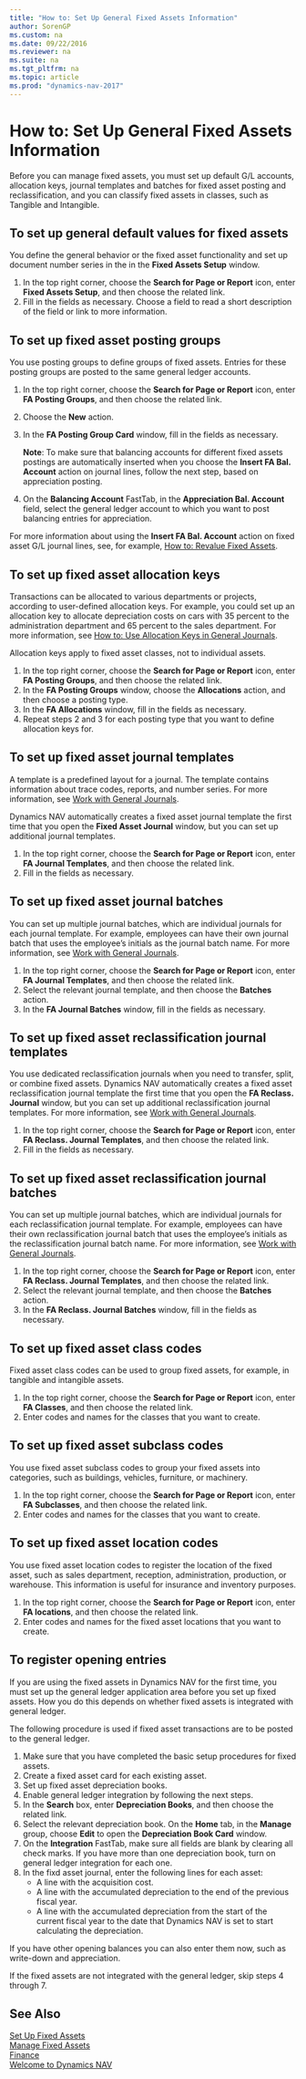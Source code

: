 ```yaml
---
title: "How to: Set Up General Fixed Assets Information"
author: SorenGP
ms.custom: na
ms.date: 09/22/2016
ms.reviewer: na
ms.suite: na
ms.tgt_pltfrm: na
ms.topic: article
ms.prod: "dynamics-nav-2017"
---
```


# How to: Set Up General Fixed Assets Information
Before you can manage fixed assets, you must set up default G/L accounts, allocation keys, journal templates and batches for fixed asset posting and reclassification, and you can classify fixed assets in classes, such as Tangible and Intangible.

## To set up general default values for fixed assets
You define the general behavior or the fixed asset functionality and set up document number series in the  in the **Fixed Assets Setup** window.

1. In the top right corner, choose the **Search for Page or Report** icon, enter **Fixed Assets Setup**, and then choose the related link.  
2. Fill in the fields as necessary. Choose a field to read a short description of the field or link to more information.

## To set up fixed asset posting groups  
You use posting groups to define groups of fixed assets. Entries for these posting groups are posted to the same general ledger accounts.  
1. In the top right corner, choose the **Search for Page or Report** icon, enter **FA Posting Groups**, and then choose the related link.  
2. Choose the **New** action.
3. In the **FA Posting Group Card** window, fill in the fields as necessary.

    **Note**: To make sure that balancing accounts for different fixed assets postings are automatically inserted when you choose the **Insert FA Bal. Account** action on journal lines, follow the next step, based on appreciation posting.
4. On the **Balancing Account** FastTab, in the **Appreciation Bal. Account** field, select the general ledger account to which you want to post balancing entries for appreciation.

For more information about using the **Insert FA Bal. Account** action on fixed asset G/L journal lines, see, for example, [How to: Revalue Fixed Assets](fa-how-revalue.md).

## To set up fixed asset allocation keys  
Transactions can be allocated to various departments or projects, according to user-defined allocation keys. For example, you could set up an allocation key to allocate depreciation costs on cars with 35 percent to the administration department and 65 percent to the sales department. For more information, see [How to: Use Allocation Keys in General Journals](ui-how-use-allocation-keys-general-journals.md).

Allocation keys apply to fixed asset classes, not to individual assets.  
1. In the top right corner, choose the **Search for Page or Report** icon, enter **FA Posting Groups**, and then choose the related link.  
2. In the **FA Posting Groups** window, choose the **Allocations** action, and then choose a posting type.
3. In the **FA Allocations** window, fill in the fields as necessary.
4. Repeat steps 2 and 3 for each posting type that you want to define allocation keys for.

## To set up fixed asset journal templates  
A template is a predefined layout for a journal. The template contains information about trace codes, reports, and number series. For more information, see [Work with General Journals](ui-work-general-journals.md).

Dynamics NAV automatically creates a fixed asset journal template the first time that you open the **Fixed Asset Journal** window, but you can set up additional journal templates.  
1. In the top right corner, choose the **Search for Page or Report** icon, enter **FA Journal Templates**, and then choose the related link.  
2. Fill in the fields as necessary.

## To set up fixed asset journal batches
You can set up multiple journal batches, which are individual journals for each journal template. For example, employees can have their own journal batch that uses the employee’s initials as the journal batch name. For more information, see [Work with General Journals](ui-work-general-journals.md).  
1. In the top right corner, choose the **Search for Page or Report** icon, enter **FA Journal Templates**, and then choose the related link.  
2. Select the relevant journal template, and then choose the **Batches** action.
3. In the **FA Journal Batches** window, fill in the fields as necessary.

## To set up fixed asset reclassification journal templates  
You use dedicated reclassification journals when you need to transfer, split, or combine fixed assets. Dynamics NAV automatically creates a fixed asset reclassification journal template the first time that you open the **FA Reclass. Journal** window, but you can set up additional reclassification journal templates. For more information, see [Work with General Journals](ui-work-general-journals.md).  
1. In the top right corner, choose the **Search for Page or Report** icon, enter **FA Reclass. Journal Templates**, and then choose the related link.  
2. Fill in the fields as necessary.

## To set up fixed asset reclassification journal batches  
You can set up multiple journal batches, which are individual journals for each reclassification journal template. For example, employees can have their own reclassification journal batch that uses the employee’s initials as the reclassification journal batch name. For more information, see [Work with General Journals](ui-work-general-journals.md).
1. In the top right corner, choose the **Search for Page or Report** icon, enter **FA Reclass. Journal Templates**, and then choose the related link.  
2. Select the relevant journal template, and then choose the **Batches** action.
3. In the **FA Reclass. Journal Batches** window, fill in the fields as necessary.

## To set up fixed asset class codes  
Fixed asset class codes can be used to group fixed assets, for example, in tangible and intangible assets.
1. In the top right corner, choose the **Search for Page or Report** icon, enter **FA Classes**, and then choose the related link.
2. Enter codes and names for the classes that you want to create.

## To set up fixed asset subclass codes
You use fixed asset subclass codes to group your fixed assets into categories, such as buildings, vehicles, furniture, or machinery.  
1. In the top right corner, choose the **Search for Page or Report** icon, enter **FA Subclasses**, and then choose the related link.
2. Enter codes and names for the classes that you want to create.

## To set up fixed asset location codes
You use fixed asset location codes to register the location of the fixed asset, such as sales department, reception, administration, production, or warehouse. This information is useful for insurance and inventory purposes.
1. In the top right corner, choose the **Search for Page or Report** icon, enter **FA locations**, and then choose the related link.
2. Enter codes and names for the fixed asset locations that you want to create.

## To register opening entries  
If you are using the fixed assets in Dynamics NAV for the first time, you must set up the general ledger application area before you set up fixed assets. How you do this depends on whether fixed assets is integrated with general ledger.  

 The following procedure is used if fixed asset transactions are to be posted to the general ledger.  

1. Make sure that you have completed the basic setup procedures for fixed assets.  
2. Create a fixed asset card for each existing asset.  
3. Set up fixed asset depreciation books.  
4. Enable general ledger integration by following the next steps.
5. In the **Search** box, enter **Depreciation Books**, and then choose the related link.  
6. Select the relevant depreciation book. On the **Home** tab, in the **Manage** group, choose **Edit** to open the **Depreciation Book Card** window.
7. On the **Integration** FastTab, make sure all fields are blank by clearing all check marks. If you have more than one depreciation book, turn on general ledger integration for each one.  
8. In the fixd asset journal, enter the following lines for each asset:
    - A line with the acquisition cost.
    - A line with the accumulated depreciation to the end of the previous fiscal year.
    - A line with the accumulated depreciation from the start of the current fiscal year to the date that Dynamics NAV is set to start calculating the depreciation.

If you have other opening balances you can also enter them now, such as write\-down and appreciation.  

If the fixed assets are not integrated with the general ledger, skip steps 4 through 7.

## See Also
[Set Up Fixed Assets](fa-setup.md)  
[Manage Fixed Assets](fa-manage.md)  
[Finance](finance-setup.md)  
[Welcome to Dynamics NAV](across-get-started.md)
